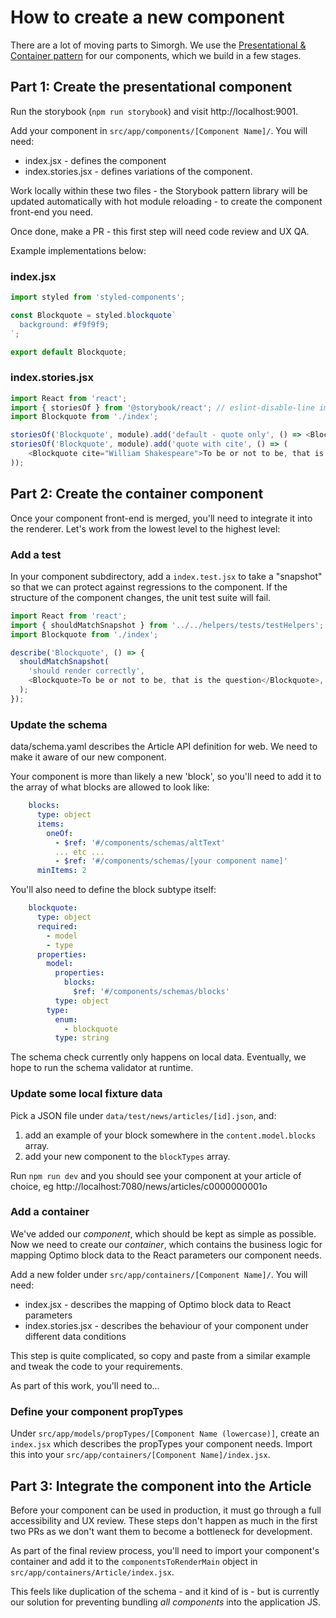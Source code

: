 # How to create a new component
There are a lot of moving parts to Simorgh. We use the [Presentational & Container pattern](https://medium.com/@dan_abramov/smart-and-dumb-components-7ca2f9a7c7d0) for our components, which we build in a few stages.

## Part 1: Create the presentational component
Run the storybook (`npm run storybook`) and visit http://localhost:9001.

Add your component in `src/app/components/[Component Name]/`. You will need:

* index.jsx - defines the component
* index.stories.jsx - defines variations of the component.

Work locally within these two files - the Storybook pattern library will be updated automatically with hot module reloading - to create the component front-end you need.

Once done, make a PR - this first step will need code review and UX QA.

Example implementations below:

### index.jsx
```js
import styled from 'styled-components';

const Blockquote = styled.blockquote`
  background: #f9f9f9;
`;

export default Blockquote;
```

### index.stories.jsx
```js
import React from 'react';
import { storiesOf } from '@storybook/react'; // eslint-disable-line import/no-extraneous-dependencies
import Blockquote from './index';

storiesOf('Blockquote', module).add('default - quote only', () => <Blockquote>To be or not to be, that is the question</Blockquote>);
storiesOf('Blockquote', module).add('quote with cite', () => (
    <Blockquote cite="William Shakespeare">To be or not to be, that is the question</Blockquote>
));
```

## Part 2: Create the container component
Once your component front-end is merged, you'll need to integrate it into the renderer. Let's work from the lowest level to the highest level:

### Add a test
In your component subdirectory, add a `index.test.jsx` to take a "snapshot" so that we can protect against regressions to the component. If the structure of the component changes, the unit test suite will fail.

```js
import React from 'react';
import { shouldMatchSnapshot } from '../../helpers/tests/testHelpers';
import Blockquote from './index';

describe('Blockquote', () => {
  shouldMatchSnapshot(
    'should render correctly',
    <Blockquote>To be or not to be, that is the question</Blockquote>,
  );
});
```

### Update the schema
data/schema.yaml describes the Article API definition for web. We need to make it aware of our new component.

Your component is more than likely a new 'block', so you'll need to add it to the array of what blocks are allowed to look like:

```yaml
    blocks:
      type: object
      items:
        oneOf:
          - $ref: '#/components/schemas/altText'
          ... etc ...
          - $ref: '#/components/schemas/[your component name]'
      minItems: 2
```

You'll also need to define the block subtype itself:

```yaml
    blockquote:
      type: object
      required:
        - model
        - type
      properties:
        model:
          properties:
            blocks:
              $ref: '#/components/schemas/blocks'
          type: object
        type:
          enum:
            - blockquote
          type: string
```

The schema check currently only happens on local data. Eventually, we hope to run the schema validator at runtime.

### Update some local fixture data
Pick a JSON file under `data/test/news/articles/[id].json`, and:

1) add an example of your block somewhere in the `content.model.blocks` array.
2) add your new component to the `blockTypes` array.

Run `npm run dev` and you should see your component at your article of choice, eg http://localhost:7080/news/articles/c0000000001o

### Add a container
We've added our _component_, which should be kept as simple as possible. Now we need to create our _container_, which contains the business logic for mapping Optimo block data to the React parameters our component needs.

Add a new folder under `src/app/containers/[Component Name]/`. You will need:

* index.jsx - describes the mapping of Optimo block data to React parameters
* index.stories.jsx - describes the behaviour of your component under different data conditions

This step is quite complicated, so copy and paste from a similar example and tweak the code to your requirements.

As part of this work, you'll need to...

### Define your component propTypes
Under `src/app/models/propTypes/[Component Name (lowercase)]`, create an `index.jsx` which describes the propTypes your component needs. Import this into your `src/app/containers/[Component Name]/index.jsx`.

## Part 3: Integrate the component into the Article
Before your component can be used in production, it must go through a full accessibility and UX review. These steps don't happen as much in the first two PRs as we don't want them to become a bottleneck for development.

As part of the final review process, you'll need to import your component's container and add it to the `componentsToRenderMain` object in `src/app/containers/Article/index.jsx`.

This feels like duplication of the schema - and it kind of is - but is currently our solution for preventing bundling _all components_ into the application JS.
